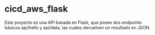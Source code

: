 # cicd_aws_flask

Este proyecto es una API basada en Flask, que posee dos endpoints básicos api/hello y api/data, las cuales devuelven un resultado en JSON.
